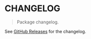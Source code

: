 # CHANGELOG

> Package changelog.

See [GitHub Releases](https://github.com/stdlib-js/math-iter-special-gamma/releases) for the changelog.
